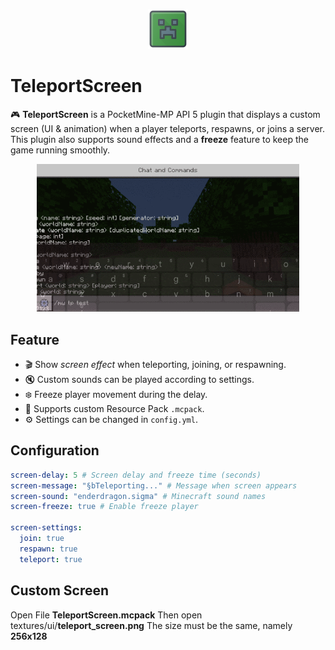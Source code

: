 <p align="center">
<img src="https://github.com/VsrStudio/TeleportScreen/blob/main/icon.png" width="64"/><br>
</p>

# TeleportScreen

🎮 **TeleportScreen** is a PocketMine-MP API 5 plugin that displays a custom screen (UI & animation) when a player teleports, respawns, or joins a server. This plugin also supports sound effects and a **freeze** feature to keep the game running smoothly.

<p align="center">
  <img src="https://github.com/VsrStudio/TeleportScreen/blob/main/63354992-59ab-4125-94e5-8a1ff684f4e6.gif" width="420"/>
</p>

## Feature

- 🎬 Show *screen effect* when teleporting, joining, or respawning.
- 🔇 Custom sounds can be played according to settings.
- ❄️ Freeze player movement during the delay.
- 🧱 Supports custom Resource Pack `.mcpack`.
- ⚙️ Settings can be changed in `config.yml`.

## Configuration
```yaml
screen-delay: 5 # Screen delay and freeze time (seconds)
screen-message: "§bTeleporting..." # Message when screen appears
screen-sound: "enderdragon.sigma" # Minecraft sound names
screen-freeze: true # Enable freeze player

screen-settings:
  join: true
  respawn: true
  teleport: true
```

## Custom Screen
Open File **TeleportScreen.mcpack**  Then open textures/ui/**teleport_screen.png** The size must be the same, namely **256x128**
